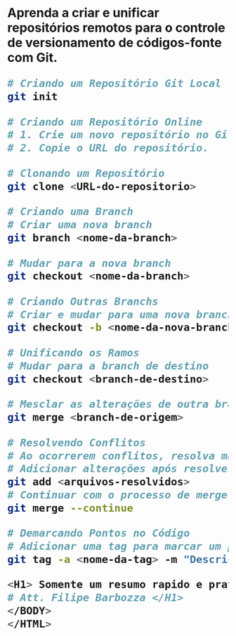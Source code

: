 <HTML>
<HEAD><TITLE>Guia de Controle de Versionamento com Git 🚀</TITLE></HEAD>
<BODY>
   <H1> Aprenda a criar e unificar repositórios remotos para o controle de versionamento de códigos-fonte com Git.

```bash
# Criando um Repositório Git Local
git init

# Criando um Repositório Online
# 1. Crie um novo repositório no GitHub, GitLab ou outra plataforma.
# 2. Copie o URL do repositório.

# Clonando um Repositório
git clone <URL-do-repositorio>

# Criando uma Branch
# Criar uma nova branch
git branch <nome-da-branch>

# Mudar para a nova branch
git checkout <nome-da-branch>

# Criando Outras Branchs
# Criar e mudar para uma nova branch
git checkout -b <nome-da-nova-branch>

# Unificando os Ramos
# Mudar para a branch de destino
git checkout <branch-de-destino>

# Mesclar as alterações de outra branch
git merge <branch-de-origem>

# Resolvendo Conflitos
# Ao ocorrerem conflitos, resolva manualmente e execute:
# Adicionar alterações após resolver conflitos
git add <arquivos-resolvidos>
# Continuar com o processo de merge
git merge --continue

# Demarcando Pontos no Código
# Adicionar uma tag para marcar um ponto específico
git tag -a <nome-da-tag> -m "Descrição da tag"

<H1> Somente um resumo rapido e pratico do que fiz não inclui alguns detalhes, editando README.md e as questões do Controle de Versionamento com Git </H1>
# Att. Filipe Barbozza </H1>
</BODY>
</HTML>
